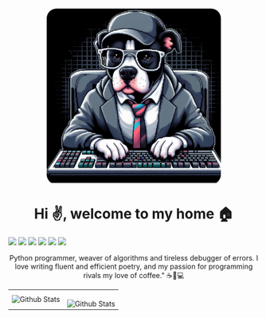 <div style="margin: 20px auto; border-radius: 20px; width: 350px;overflow:hidden;">
    <img src="./assets/dog.jpg" alt="dog">
</div>

<h1 style="text-align: center;">Hi ✌️, welcome to my home 🏠</h1>

![](https://img.shields.io/badge/Linux-FCC624?style=for-the-badge&logo=linux&logoColor=black) <!---->
![](https://img.shields.io/badge/Python-14354C?style=for-the-badge&logo=python&logoColor=white) <!---->
![](https://img.shields.io/badge/Django-092E20?style=for-the-badge&logo=django&logoColor=white) <!---->
![](https://img.shields.io/badge/Flask-000000?style=for-the-badge&logo=flask&logoColor=white) <!---->
![](https://img.shields.io/badge/C-00599C?style=for-the-badge&logo=c&logoColor=white) <!---->
![](https://img.shields.io/badge/Windows-ASUS_Zenbook_3-0078D6?style=for-the-badge&logo=windows&logoColor=white)

<p style="text-align: center;">Python programmer, weaver of algorithms and tireless debugger of errors. I love writing fluent and efficient poetry, and my passion for programming rivals my love of coffee." ☕🐍💻</p>

<table>
  <tr>
    <td>
      <img
        align="left"
        src="https://github-readme-stats.vercel.app/api?username=TheAnom&theme=radical&hide_border=false"
        alt="Github Stats"
      />
    </td>
    <td>
      <br />
      <img
        align="left"
        src="https://github-readme-streak-stats.herokuapp.com/?user=TheAnom&theme=dark&hide_border=false"
        alt="Github Stats"
      />
    </td>
  </tr>
</table>

